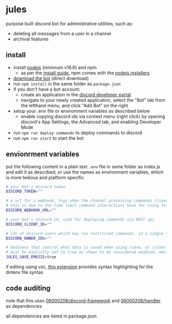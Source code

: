 # jules

purpose built discord bot for administrative utilities, such as:

- deleting all messages from a user in a channel
- archival features

## install

- install [nodejs](https://nodejs.org/) (minimum v16.6) and npm
  - as per the [install guide](https://docs.npmjs.com/downloading-and-installing-node-js-and-npm#using-a-node-installer-to-install-nodejs-and-npm), npm comes with the [nodejs installers](https://nodejs.org/en/download/)
- [download the bot](https://github.com/06000208/clear/archive/refs/heads/main.zip) (direct download)
- run `npm install` in the same folder as `package.json`
- if you don't have a bot account:
  - create an application in the [discord developer portal](https://discord.com/developers/applications)
  - navigate to your newly created application, select the "Bot" tab from the lefthand menu, and click "Add Bot" on the right
- setup your .env file or environment variables as described below
  - enable copying discord ids via context menu (right click) by opening discord's App Settings, the Advanced tab, and enabling Developer Mode
- run `npm run deploy-commands` to deploy commands to discord
- run `npm run start` to start the bot

## envionrment variables

put the following content in a plain text `.env` file in same folder as index.js and edit it as described, or use the names as environment variables, which is more tedious and platform specific

```bash
# your bot's discord token
DISCORD_TOKEN=""

# a url for a webhook, logs when the channel processing commands (/save and /clear) start and finish
# this is due to the time limit command interactions have for using followUp()
DISCORD_WEBHOOK_URL=""

# your bot's discord id, used for deploying commands via REST api
DISCORD_CLIENT_ID=""

# ids of discord users which may run restricted commands, in a single string, separated by commas
DISCORD_OWNER_IDS=""

# booleans that control what data is saved when using /save, or /clear with optional saving enabled
# must be explictly set to true as shown to be considered enabled, omitting it or any other value will be considered false
JULES_SAVE_EMOJIS=true
```

if editing using vsc, [this extension](https://marketplace.visualstudio.com/items?itemName=mikestead.dotenv) provides syntax highlighting for the dotenv file syntax

## code auditing

note that this uses [06000208/discord-framework](https://github.com/06000208/discord-framework) and [06000208/handler](https://github.com/06000208/discord-framework) as dependencies

all dependencies are listed in package.json
